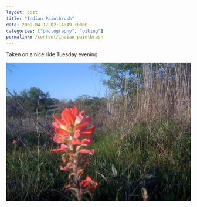 ```yaml
---
layout: post
title: "Indian Paintbrush"
date: 2009-04-17 02:14:49 +0000
categories: ["photography", "biking"]
permalink: /content/indian-paintbrush
---
```




Taken on a nice ride Tuesday evening.

![](/sites/default/files/paintbrush_1.jpg)




